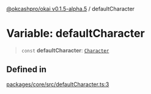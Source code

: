 [@okcashpro/okai v0.1.5-alpha.5](../index.md) / defaultCharacter

# Variable: defaultCharacter

> `const` **defaultCharacter**: [`Character`](../type-aliases/Character.md)

## Defined in

[packages/core/src/defaultCharacter.ts:3](https://github.com/okcashpro/okai/blob/main/packages/core/src/defaultCharacter.ts#L3)
